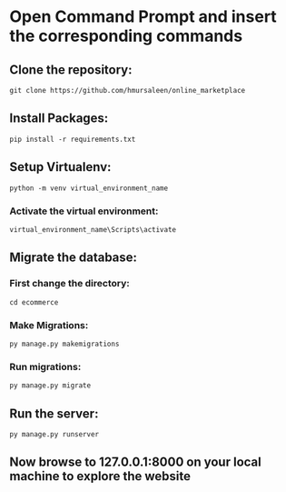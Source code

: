 # Open Command Prompt and insert the corresponding commands 
## Clone the repository: 
```git clone https://github.com/hmursaleen/online_marketplace```
## Install Packages: 
```pip install -r requirements.txt```
## Setup Virtualenv: 
```python -m venv virtual_environment_name```
### Activate the virtual environment: 
```virtual_environment_name\Scripts\activate```

## Migrate the database:
### First change the directory: 
```cd ecommerce```
### Make Migrations: 
```py manage.py makemigrations```
### Run migrations: 
```py manage.py migrate```

## Run the server: 
```py manage.py runserver```
## Now browse to 127.0.0.1:8000 on your local machine to explore the website
